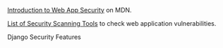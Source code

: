 
[Introduction to Web App Security](https://developer.mozilla.org/en-US/docs/Learn/Server-side/First_steps/Website_security) on MDN.

[List of Security Scanning Tools](https://www.owasp.org/index.php/Category:Vulnerability_Scanning_Tools) to check web application vulnerabilities.

Django Security Features
